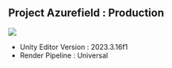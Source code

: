 ## Project Azurefield : Production
<img src="https://i.imgur.com/OBBdkE1.jpeg"/>

 - Unity Editor Version : 2023.3.16f1
 - Render Pipeline : Universal
 
